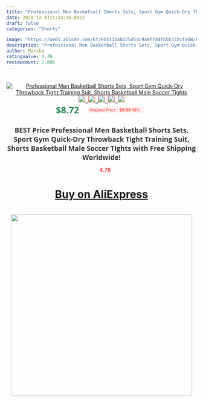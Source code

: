 ```yaml
---
title: "Professional Men Basketball Shorts Sets, Sport Gym Quick-Dry Throwback Tight Training Suit, Shorts Basketball Male Soccer Tights"
date: 2020-12-4T11:33:36.892Z
draft: false
categories: "Shorts"

image: "https://ae01.alicdn.com/kf/Hb5111a8375d54c9a9ffd4fb5b332cfa6W/Professional-Men-Basketball-Shorts-Sets-Sport-Gym-Quick-Dry-Throwback-Tight-Training-Suit-Shorts-Basketball-Male.jpg"
description: "Professional Men Basketball Shorts Sets, Sport Gym Quick-Dry Throwback Tight Training Suit, Shorts Basketball Male Soccer Tights"
author: Marsha
ratingvalue: 4.78
reviewcount: 2.000
---
```

<br>
<div style="text-align: center;">
<a href="https://s.click.aliexpress.com/e/_9hmWNr" target="_blank" rel="nofollow noopener noreferrer"><img alt="Professional Men Basketball Shorts Sets, Sport Gym Quick-Dry Throwback Tight Training Suit, Shorts Basketball Male Soccer Tights" class="magnifier-image" src="https://ae01.alicdn.com/kf/Hb5111a8375d54c9a9ffd4fb5b332cfa6W/Professional-Men-Basketball-Shorts-Sets-Sport-Gym-Quick-Dry-Throwback-Tight-Training-Suit-Shorts-Basketball-Male.jpg_640x640.jpg">
<br>
<img style="border:1px solid salmon" src="https://ae01.alicdn.com/kf/Hb5111a8375d54c9a9ffd4fb5b332cfa6W/Professional-Men-Basketball-Shorts-Sets-Sport-Gym-Quick-Dry-Throwback-Tight-Training-Suit-Shorts-Basketball-Male.jpg_120x120.jpg">&nbsp;&nbsp;<img style="border:1px solid salmon" src="https://ae01.alicdn.com/kf/Hc2cd2e21fd21471cb336db620f0bbc9fG/Professional-Men-Basketball-Shorts-Sets-Sport-Gym-Quick-Dry-Throwback-Tight-Training-Suit-Shorts-Basketball-Male.jpg_120x120.jpg">&nbsp;&nbsp;<img style="border:1px solid salmon" src="https://ae01.alicdn.com/kf/H305c731a81dc4277bed74ac58ef5d849d/Professional-Men-Basketball-Shorts-Sets-Sport-Gym-Quick-Dry-Throwback-Tight-Training-Suit-Shorts-Basketball-Male.jpg_120x120.jpg">&nbsp;&nbsp;<img style="border:1px solid salmon" src="https://ae01.alicdn.com/kf/H45959298802b4b978829716d857b7fa4h/Professional-Men-Basketball-Shorts-Sets-Sport-Gym-Quick-Dry-Throwback-Tight-Training-Suit-Shorts-Basketball-Male.jpg_120x120.jpg">&nbsp;&nbsp;<img style="border:1px solid salmon" src="https://ae01.alicdn.com/kf/Hda72cbc96b86403487976f8a62a4eca7v/Professional-Men-Basketball-Shorts-Sets-Sport-Gym-Quick-Dry-Throwback-Tight-Training-Suit-Shorts-Basketball-Male.jpg_120x120.jpg"></a></div><br0>
<div style="text-align: center;"><span style="background-color: white; border: 0px; box-sizing: border-box; color: seagreen; display: inline-block; font-family: &quot;open sans&quot; , &quot;arial&quot; , &quot;helvetica&quot; , sans-serif , &quot;heiti&quot;; font-size: 24px; font-stretch: inherit; font-weight: 700; line-height: inherit; margin: 0px 10px 0px 0px; padding: 0px; vertical-align: middle;">$8.72 </span>
<span style="background: rgb(255 , 241 , 241); border-radius: 3px; border: 0px; box-sizing: border-box; color: #ff4747; display: inline-block; font-family: inherit; font-size: 12px; font-stretch: inherit; font-style: inherit; font-variant: inherit; font-weight: 600; line-height: inherit; margin: 0px; padding: 2px 5px; transform: scale(0.9); vertical-align: middle;">Original Price : <b style="text-decoration: line-through;">$9.69 </b> 10%&nbsp;&nbsp;</span></div>
<h1 style="color: #333333; display: inline-block; font-family: &quot;open sans&quot; , &quot;arial&quot; , &quot;helvetica&quot; , sans-serif , &quot;heiti&quot;; font-size: 18px; font-stretch: inherit; font-weight: 700; text-align: center;">BEST Price Professional Men Basketball Shorts Sets, Sport Gym Quick-Dry Throwback Tight Training Suit, Shorts Basketball Male Soccer Tights with Free Shipping Worldwide!</h1>
<div style="color: #ff4747; text-align: center;">
<img src="https://4.bp.blogspot.com/-M0ZcTcb-5uY/XleCXlxnR4I/AAAAAAAAAEc/OrjgMkXV1oMQFaCRZj5HQwOCBcu3w1FegCPcBGAYYCw/s1600/star.png" style="height: 15px;">&nbsp;<b>4.78</b></div>
<div class="button_cont" align="center"><a class="buynow_a" href="https://s.click.aliexpress.com/e/_9hmWNr" target="_blank" rel="nofollow noopener noreferrer"><H1>Buy on AliExpress</H1></a></div><br>
<div class="separator" style="clear: both; text-align: center;">
<img src="https://lh3.googleusercontent.com/-pTy5HemUv9M/XlePHvY0dAI/AAAAAAAAAE4/0nX5iRUoIWY8eMW9Dpxeirr157OZliDIgCLcBGAsYHQ/s1600/badge.gif" width="480">
</div>
